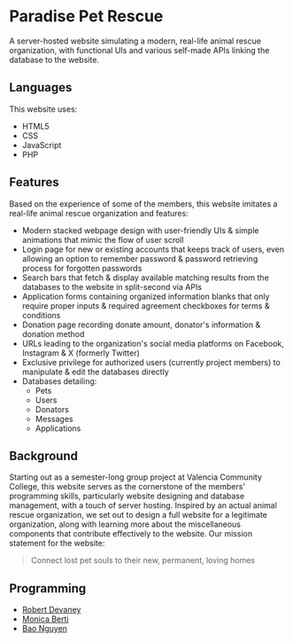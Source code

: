 # **Paradise Pet Rescue**
A server-hosted website simulating a modern, real-life animal rescue organization, with functional UIs and various self-made APIs linking the database to the website.


## Languages
This website uses:
* HTML5
* CSS
* JavaScript
* PHP


## Features
Based on the experience of some of the members, this website imitates a real-life animal rescue organization and features:
* Modern stacked webpage design with user-friendly UIs & simple animations that mimic the flow of user scroll
* Login page for new or existing accounts that keeps track of users, even allowing an option to remember password & password retrieving process for forgotten passwords
* Search bars that fetch & display available matching results from the databases to the website in split-second via APIs
* Application forms containing organized information blanks that only require proper inputs & required agreement checkboxes for terms & conditions
* Donation page recording donate amount, donator's information & donation method
* URLs leading to the organization's social media platforms on Facebook, Instagram & X (formerly Twitter)
* Exclusive privilege for authorized users (currently project members) to manipulate & edit the databases directly 
* Databases detailing:
  - Pets
  - Users
  - Donators
  - Messages
  - Applications
  
## Background
Starting out as a semester-long group project at Valencia Community College, this website serves as the cornerstone of the members' programming skills, particularly website designing and database management, with a touch of server hosting. Inspired by an actual animal rescue organization, we set out to design a full website for a legitimate organization, along with learning more about the miscellaneous components that contribute effectively to the website. Our mission statement for the website:
> Connect lost pet souls to their new, permanent, loving homes


## Programming
* [Robert Devaney](https://github.com/RobertDevaney)
* [Monica Berti](https://github.com/mberti4110)
* [Bao Nguyen](https://github.com/baonguyen-17)



